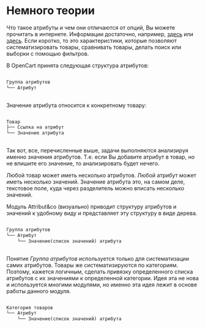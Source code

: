 ﻿---
sidebar_position: 1
---

# Немного теории

Что такое атрибуты и чем они отличаются от опций, Вы можете прочитать в интернете. Информации достаточно, например, [здесь](http://docs.myopencart.com/index.php?title=%D0%90%D1%82%D1%80%D0%B8%D0%B1%D1%83%D1%82%D1%8B) или [здесь](http://bono-idea.com/blog/instrukciya-po-rabote-s-opciyami-i-atributami-v-OpenCart-2/). Если коротко, то это характеристики, которые позволяют систематизировать товары, сравнивать товары, делать поиск или выборки с помощью фильтров.

В OpenCart принята следующая структура атрибутов:

```markdown

Группа атрибутов
└── Атрибут        
        
```

Значение атрибута относится к конкретному товару:

```markdown

Товар
├── Ссылка на атрибут
└── Значение атрибута
        
```

Так вот, все, перечисленные выше, задачи выполняются анализируя именно значения атрибутов. Т.е. если Вы добавите атрибут в товар, но не впишите его значение, то анализировать будет нечего.

Любой товар может иметь несколько атрибутов. Любой атрибут может иметь несколько значений. Значение атрибута это, на самом деле, текстовое поле, куда через разделитель можно вписать несколько значений.

Модуль Attribut&co (визуально) приводит структуру атрибутов и значений к удобному виду и представляет эту структуру в виде дерева.

```markdown

Группа атрибутов
└── Атрибут 
    └── Значение(список значений) атрибута
          
```

Понятие *Группа атрибутов* используется только для систематизации самих атрибутов. Товары же систематизируются по категориям. Поэтому, кажется логичным, сделать привязку определенного списка атрибутов с их значениями к определенной категории. Идея эта не нова и используется многими модулями, но именно эта идея лежит в основе работы данного модуля.

```markdown

Категория товаров
└── Атрибут 
    └── Значение(список значений) атрибута
          
```
